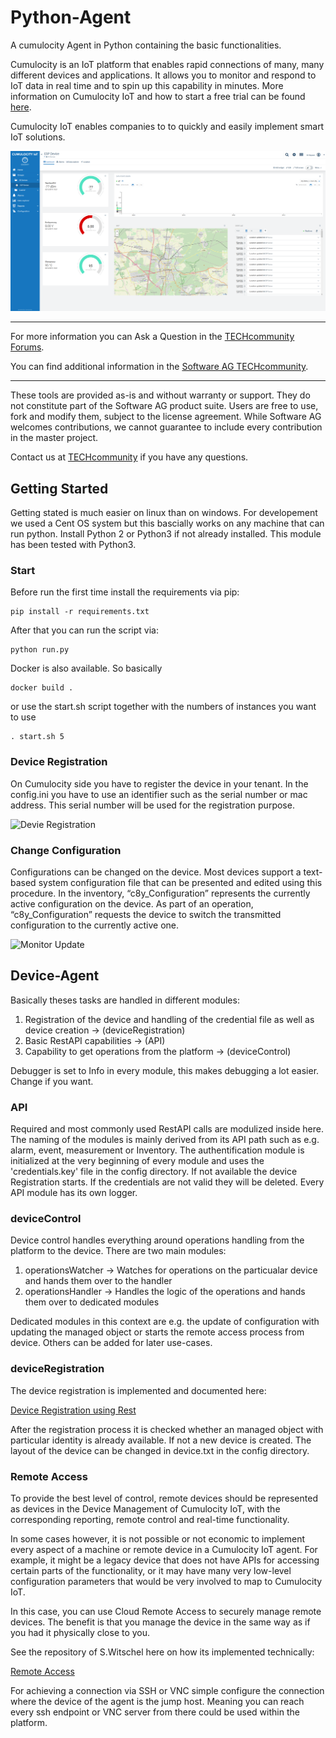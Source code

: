# Python-Agent
A cumulocity Agent in Python containing the basic functionalities.


Cumulocity is an IoT platform that enables rapid connections of many, many different devices and applications. It allows you to monitor and respond to IoT data in real time and to spin up this capability in minutes. More information on Cumulocity IoT and how to start a free trial can be found [here](https://www.softwareag.cloud/site/product/cumulocity-iot.html#/).

Cumulocity IoT enables companies to to quickly and easily implement smart IoT solutions.

![Dashboard](pics/Dashboard.png)

______________________
For more information you can Ask a Question in the [TECHcommunity Forums](http://tech.forums.softwareag.com/techjforum/forums/list.page?product=webmethods-io-b2b).

You can find additional information in the [Software AG TECHcommunity](http://techcommunity.softwareag.com/home/-/product/name/webmethods-io-b2b).
______________________

These tools are provided as-is and without warranty or support. They do not constitute part of the Software AG product suite. Users are free to use, fork and modify them, subject to the license agreement. While Software AG welcomes contributions, we cannot guarantee to include every contribution in the master project.

Contact us at [TECHcommunity](mailto:technologycommunity@softwareag.com?subject=Github/SoftwareAG) if you have any questions.

## Getting Started

Getting stated is much easier on linux than on windows. For developement we used a Cent OS system but this bascially works on any machine that can run python.
Install Python 2 or Python3 if not already installed. This module has been tested with Python3.

### Start

Before run the first time install the requirements via pip:

```shell
pip install -r requirements.txt
```

After that you can run the script via:

```shell
python run.py
```

Docker is also available. So basically

```shell
docker build .
```

or use the start.sh script together with the numbers of instances you want to use

```shell
. start.sh 5
```

### Device Registration

On Cumulocity side you have to register the device in your tenant. In the config.ini you have to use an identifier such as the serial number or mac address.
This serial number will be used for the registration purpose.

![Devie Registration](https://recordit.co/NbNj1VdQu4.gif)

### Change Configuration

Configurations can be changed on the device. Most devices support a text-based system configuration file that can be presented and edited using this procedure. In the inventory, “c8y_Configuration” represents the currently active configuration on the device. As part of an operation, “c8y_Configuration” requests the device to switch the transmitted configuration to the currently active one.

![Monitor Update](https://recordit.co/9Eukt7VH5E.gif)

## Device-Agent

Basically theses tasks are handled in different modules:

1. Registration of the device and handling of the credential file as well as device creation -> (deviceRegistration)
2. Basic RestAPI capabilities -> (API)
3. Capability to get operations from the platform -> (deviceControl)

Debugger is set to Info in every module, this makes debugging a lot easier. Change if you want.

### API

Required and most commonly used RestAPI calls are modulized inside here. The naming of the modules is mainly derived from its API path such as e.g. alarm, event, measurement or Inventory. The authentification module is initialized at the very beginning of every module and uses the 'credentials.key' file in the config directory. If not available the device Registration starts. If the credentials are not valid they will be deleted. Every API module has its own logger.

### deviceControl

Device control handles everything around operations handling from the platform to the device.
There are two main modules:

1. operationsWatcher -> Watches for operations on the particualar device and hands them over to the handler
2. operationsHandler -> Handles the logic of the operations and hands them over to dedicated modules

Dedicated modules in this context are e.g. the update of configuration with updating the managed object or starts the remote access process from device. Others can be added for later use-cases.

### deviceRegistration

The device registration is implemented and documented here:

[Device Registration using Rest](https://cumulocity.com/guides/device-sdk/rest/)

After the registration process it is checked whether an managed object with particular identity is already available. If not a new device is created. The layout of the device can be changed in device.txt in the config directory.

### Remote Access

To provide the best level of control, remote devices should be represented as devices in the Device Management of Cumulocity IoT, with the corresponding reporting, remote control and real-time functionality.

In some cases however, it is not possible or not economic to implement every aspect of a machine or remote device in a Cumulocity IoT agent. For example, it might be a legacy device that does not have APIs for accessing certain parts of the functionality, or it may have many very low-level configuration parameters that would be very involved to map to Cumulocity IoT.

In this case, you can use Cloud Remote Access to securely manage remote devices. The benefit is that you manage the device in the same way as if you had it physically close to you.

See the repository of S.Witschel here on how its implemented technically:

[Remote Access](https://github.com/SoftwareAG/cumulocity-remote-access-agent)

For achieving a connection via SSH or VNC simple configure the connection where the device of the agent is the jump host. Meaning you can reach every ssh endpoint or VNC server from there could be used within the platform.

